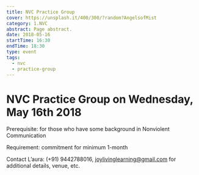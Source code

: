 ```yaml
---
title: NVC Practice Group
cover: https://unsplash.it/400/300/?random?AngelsofMist
category: 1.NVC
abstract: Page abstract.
date: 2018-05-16
startTime: 16:30
endTime: 18:30
type: event
tags:
  - nvc
  - practice-group
---
```


# NVC Practice Group on Wednesday, May 16th 2018

Prerequisite: for those who have some background in Nonviolent Communication

Requirement: commitment for minimum 1-month

Contact L’aura: (+91) 9442788016, joylivinglearning@gmail.com for additional details, venue, etc.

